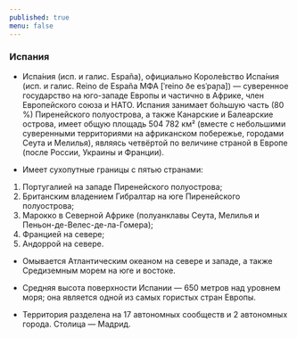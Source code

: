 ```yaml
---
published: true
menu: false
---
```

### Испания

- Испа́ния (исп. и галис. España), официально Короле́вство Испа́ния (исп. и галис. Reino de España МФА [ˈreino ðe esˈpaɲa]) — суверенное государство на юго-западе Европы и частично в Африке, член Европейского союза и НАТО. Испания занимает бо́льшую часть (80 %) Пиренейского полуострова, а также Канарские и Балеарские острова, имеет общую площадь 504 782 км² (вместе с небольшими суверенными территориями на африканском побережье, городами Сеута и Мелилья), являясь четвёртой по величине страной в Европе (после России, Украины и Франции).

- Имеет сухопутные границы с пятью странами:

 1. Португалией на западе Пиренейского полуострова;
1.   Британским владением Гибралтар на юге Пиренейского полуострова;
1.   Марокко в Северной Африке (полуанклавы Сеута, Мелилья и Пеньон-де-Велес-де-ла-Гомера);
1.   Францией на севере;
1.   Андоррой на севере.


- Омывается Атлантическим океаном на севере и западе, а также Средиземным морем на юге и востоке.

- Средняя высота поверхности Испании — 650 метров над уровнем моря; она является одной из самых гористых стран Европы.

- Территория разделена на 17 автономных сообществ и 2 автономных города. Столица — Мадрид.
